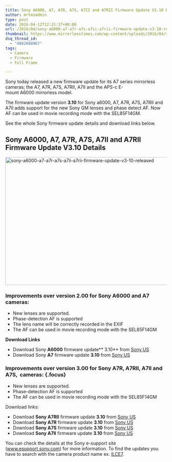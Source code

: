 ```yaml
---
title: Sony A6000, A7, A7R, A7S, A7II and A7RII Firmware Update V3.10 Released
author: mrtmsadmin
type: post
date: 2016-04-12T12:21:17+00:00
url: /2016/04/sony-a6000-a7-a7r-a7s-a7ii-a7rii-firmware-update-v3-10-released/
thumbnail: https://www.mirrorlesstimes.com/wp-content/uploads/2016/04/sony-a6000-a7-a7r-a7s-a7ii-a7rii-firmware-update-v3-10-released.jpg
dsq_thread_id:
  - "4862688967"
tags:
  - Camera
  - Firmware
  - Full Frame

---
```

Sony today released a new firmware update for its A7 series mirrorless cameras; the A7, A7R, A7S, A7RII, A7II and the APS-c E-mount A6000 mirrorless model.

The firmware update version **3.10** for Sony a6000, A7, A7R, A7S, A7RII and A7II adds support for the new Sony GM lenses and phase detect AF. Now AF can be used in movie recording mode with the SEL85F14GM.

See the whole Sony firmware update details and download links below.<!--more-->

## Sony A6000, A7, A7R, A7S, A7II and A7RII Firmware Update V3.10 Details

<img class="alignnone size-full wp-image-86" src="https://i0.wp.com/www.mirrorlesstimes.com/wp-content/uploads/2016/04/sony-a6000-a7-a7r-a7s-a7ii-a7rii-firmware-update-v3-10-released.jpg?resize=600%2C399&#038;ssl=1" alt="sony-a6000-a7-a7r-a7s-a7ii-a7rii-firmware-update-v3-10-released" width="600" height="399" srcset="https://i0.wp.com/www.mirrorlesstimes.com/wp-content/uploads/2016/04/sony-a6000-a7-a7r-a7s-a7ii-a7rii-firmware-update-v3-10-released.jpg?w=950&ssl=1 950w, https://i0.wp.com/www.mirrorlesstimes.com/wp-content/uploads/2016/04/sony-a6000-a7-a7r-a7s-a7ii-a7rii-firmware-update-v3-10-released.jpg?resize=300%2C200&ssl=1 300w, https://i0.wp.com/www.mirrorlesstimes.com/wp-content/uploads/2016/04/sony-a6000-a7-a7r-a7s-a7ii-a7rii-firmware-update-v3-10-released.jpg?resize=768%2C511&ssl=1 768w" sizes="(max-width: 600px) 100vw, 600px" data-recalc-dims="1" /> 

### <span class="focus">Improvements over version 2.00 for Sony A6000 and A7 cameras:</span>

  * New lenses are supported.
  * Phase-detection AF is supported
  * The lens name will be correctly recorded in the EXIF
  * The AF can be used in movie recording mode with the SEL85F14GM

**Download Links**

  * Download Sony **A6000** firmware update** 3.10** from <a href="http://esupport.sony.com/US/p/model-home.pl?mdl=ILCE6000&LOC=3#/downloadTab" target="_blank" rel="external nofollow">Sony US</a>
  * Download Sony **A7** firmware update **3.10** from <a href="http://esupport.sony.com/US/p/model-home.pl?mdl=ILCE7&template_id=1&region_id=1&tab=download#/downloadTab" target="_blank">Sony US</a>

### Improvements over version 3.00 for Sony A7R, A7RII, A7II and A7S,  cameras: {.focus}

  * New lenses are supported.
  * Phase-detection AF is supported
  * The AF can be used in movie recording mode with the SEL85F14GM

Download links:

  * Download **Sony A7RII** firmware update **3.10** from <a title="" href="http://esupport.sony.com/US/p/model-home.pl?mdl=ILCE7RM2&template_id=1&region_id=1&tab=download#/downloadTab" target="_blank" rel="external nofollow">Sony US</a>
  * Download **Sony A7R** firmware update **3.10** from <a title="" href="http://esupport.sony.com/US/p/model-home.pl?mdl=ILCE7R&template_id=1&region_id=1&tab=download#/downloadTab" target="_blank" rel="external nofollow">Sony US</a>
  * Download **Sony A7S** firmware update **3.10** from <a title="" href="http://esupport.sony.com/US/p/model-home.pl?mdl=ILCE7s&template_id=1&region_id=1&tab=download#/downloadTab" target="_blank" rel="external nofollow">Sony US</a>
  * Download **Sony A7II** firmware update **3.10** from <a title="" href="http://esupport.sony.com/US/p/model-home.pl?mdl=ILCE7m2&template_id=1&region_id=1&tab=download#/downloadTab" target="_blank" rel="external nofollow">Sony US</a>

You can check the details at the Sony e-support site (<a title="https://esupport.sony.com" href="https://esupport.sony.com/" target="_blank">www.esupport.sony.com</a>) for more information. To find the updates you have to search with the camera product name ex. <a href="http://esupport.sony.com/US/p/model-home.pl?mdl=ILCE7&LOC=3" target="_blank">ILCE7</a>.